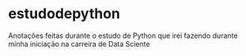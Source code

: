 # estudodepython
Anotações feitas durante o estudo de Python que irei fazendo durante minha iniciação na carreira de Data Sciente
